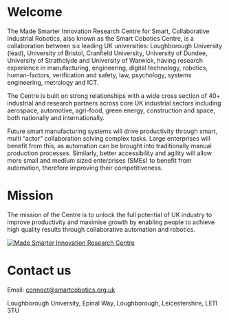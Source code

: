# Welcome

The Made Smarter Innovation Research Centre for Smart, Collaborative Industrial Robotics, also known as the Smart Cobotics Centre, is a collaboration between six leading UK universities: Loughborough University (lead), University of Bristol, Cranfield University, University of Dundee, University of Strathclyde and University of Warwick, having research experience in manufacturing, engineering, digital technology, robotics, human-factors, verification and safety, law, psychology, systems engineering, metrology and ICT.

The Centre is built on strong relationships with a wide cross section of 40+ industrial and research partners across core UK industrial sectors including aerospace, automotive, agri-food, green energy, construction and space, both nationally and internationally.

Future smart manufacturing systems will drive productivity through smart, multi “actor” collaboration solving complex tasks. Large enterprises will benefit from this, as automation can be brought into traditionally manual production processes. Similarly, better accessibility and agility will allow more small and medium sized enterprises (SMEs) to benefit from automation, therefore improving their competitiveness.

# Mission
The mission of the Centre is to unlock the full potential of UK industry to improve productivity and maximise growth by enabling people to achieve high quality results through collaborative automation and robotics.

[![Made Smarter Innovation Research Centre](https://img.youtube.com/vi/4-KB8KKjygw/0.jpg)](https://www.youtube.com/watch?v=4-KB8KKjygw "Made Smarter Innovation Research Centre")



# Contact us

Email: connect@smartcobotics.org.uk

Loughborough University,
Epinal Way,
Loughborough,
Leicestershire,
LE11 3TU
